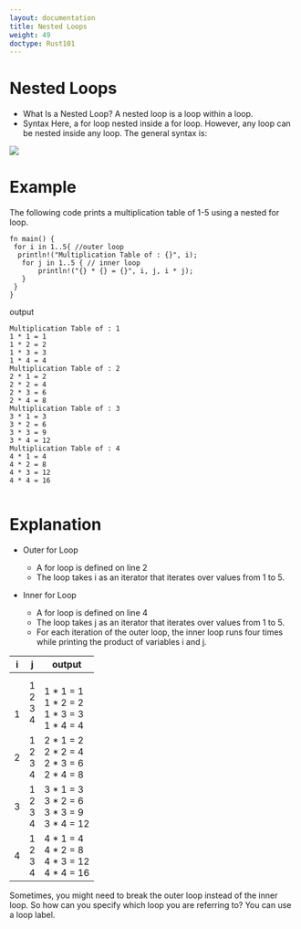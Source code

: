 ```yaml
---
layout: documentation
title: Nested Loops
weight: 49
doctype: Rust101
---
```


# Nested Loops

- What Is a Nested Loop? 
A nested loop is a loop within a loop.
- Syntax 
Here, a for loop nested inside a for loop. However, any loop can be nested inside any loop. The general syntax is:

![](https://raw.githubusercontent.com/sangam14/RustLabs/master/img/nested_loop.png)

# Example 

The following code prints a multiplication table of 1-5 using a nested for loop.

```
fn main() {
 for i in 1..5{ //outer loop
  println!("Multiplication Table of : {}", i);
   for j in 1..5 { // inner loop
       println!("{} * {} = {}", i, j, i * j);
   }
 }
}

```
output

```
Multiplication Table of : 1
1 * 1 = 1
1 * 2 = 2
1 * 3 = 3
1 * 4 = 4
Multiplication Table of : 2
2 * 1 = 2
2 * 2 = 4
2 * 3 = 6
2 * 4 = 8
Multiplication Table of : 3
3 * 1 = 3
3 * 2 = 6
3 * 3 = 9
3 * 4 = 12
Multiplication Table of : 4
4 * 1 = 4
4 * 2 = 8
4 * 3 = 12
4 * 4 = 16


```

# Explanation 

- Outer for Loop
   -  A for loop is defined on line 2
   -  The loop takes i as an iterator that iterates over values from 1 to 5.

- Inner for Loop

   -  A for loop is defined on line 4
   -  The loop takes j as an iterator that iterates over values from 1 to 5.
   -  For each iteration of the outer loop, the inner loop runs four times while printing the product of variables i and j.
   
 

| i 	| j 	| output 	|
|-	|-	|-	|
| <br><br>1 	|  1<br> 2<br> 3<br> 4 	| <br>1 * 1 = 1<br>1 * 2 = 2<br>1 * 3 = 3<br>1 * 4 = 4<br>  	|
| 2 	|  1<br> 2<br> 3<br> 4 	| 2 * 1 = 2<br>2 * 2 = 4<br>2 * 3 = 6<br>2 * 4 = 8 	|
| 3 	|  1<br> 2<br> 3<br> 4 	| 3 * 1 = 3<br>3 * 2 = 6<br>3 * 3 = 9<br>3 * 4 = 12 	|
| 4 	|  1<br> 2<br> 3<br> 4 	| 4 * 1 = 4<br>4 * 2 = 8<br>4 * 3 = 12<br>4 * 4 = 16 	|


Sometimes, you might need to break the outer loop instead of the inner loop. So how can you specify which loop you are referring to? You can use a loop label.

